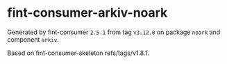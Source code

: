# fint-consumer-arkiv-noark

Generated by fint-consumer `2.5.1` from tag `v3.12.0` on package `noark` and component `arkiv`.

Based on fint-consumer-skeleton refs/tags/v1.8.1.
